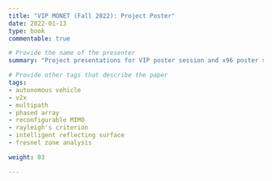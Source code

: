 ```yaml
---
title: "VIP MONET (Fall 2022): Project Poster"
date: 2022-01-13
type: book
commentable: true

# Provide the name of the presenter
summary: "Project presentations for VIP poster session and x96 poster session."

# Provide other tags that describe the paper
tags:
- autonomous vehicle
- v2x
- multipath
- phased array
- reconfigurable MIMO
- rayleigh's criterion
- intelligent reflecting surface
- fresnel zone analysis

weight: 03

---
```

